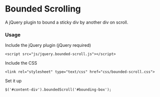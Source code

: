 # Bounded Scrolling

A jQuery plugin to bound a sticky div by another div on scroll.

### Usage

Include the jQuery plugin (jQuery required)

````
<script src="js/jquery.bounded-scroll.js"></script>
````

Include the CSS 

````
<link rel="stylesheet" type="text/css" href="css/bounded-scroll.css">
````

Set it up

````
$('#content-div').boundedScroll('#bounding-box');
````